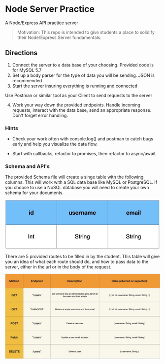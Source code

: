 # Node Server Practice

A Node/Express API practice server

> Motivation: This repo is intended to give students a place to solidify their Node/Express Server fundamentals.

## Directions

1. Connect the server to a data base of your choosing. Provided code is for MySQL 5.7
2. Set up a body parser for the type of data you will be sending. JSON is recommended
3. Start the server insuring everything is running and connected

Use Postman or similar tool as your Client to send requests to the server

4. Work your way down the provided endpoints. Handle incoming requests, interact with the data base, send an appropriate response. Don't forget error handling.

### Hints

* Check your work often with console.log() and postman to catch bugs early and help you visualize the data flow.

* Start with callbacks, refactor to promises, then refactor to async/await

### Schema and API's

The provided Schema file will create a singe table with the following columns. This will work with a SQL data base like MySQL or PostgreSQL. If you choose to use a NoSQL database you will need to create your own schema for your documents.

![Table Schema](./images/Table.jpeg)

There are 5 provided routes to be filled in by the student. This table will give you an idea of what each route should do, and how to pass data to the server, either in the url or in the body of the request.

![API's](./images/API.jpeg)





